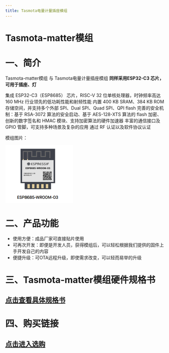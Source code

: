```yaml
---
title: Tasmota电量计量插座模组
---
```


# Tasmota-matter模组




# 一、简介
Tasmota-matter模组 与 Tasmota电量计量插座模组 **同样采用ESP32-C3 芯片，可用于插座、灯**

集成 ESP32-C3（ESP8685） 芯片，RISC-V 32 位单核处理器，时钟频率高达 160 MHz
行业领先的低功耗性能和射频性能
内置 400 KB SRAM、384 KB ROM 存储空间，并支持多个外部 SPI、Dual SPI、Quad SPI、QPI flash
完善的安全机制：基于 RSA-3072 算法的安全启动、基于 AES-128-XTS 算法的 flash 加密、创新的数字签名和 HMAC 模块、支持加密算法的硬件加速器
丰富的通信接口及 GPIO 管脚，可支持多种场景及复杂的应用
通过 RF 认证以及软件协议认证

模组图片：

![esp32c3图片](/assets/images/matter/8685-03.png)

# 二、产品功能

- 使用方便：成品厂家可直接贴片使用
- 可再次开发：即便是开发人员，获得模组后，可以轻松根据我们提供的固件上手开发自己的内容
- 便捷升级：可OTA远程升级，即使需求改变，可以轻而易举的升级


# 三、Tasmota-matter模组硬件规格书
## [点击查看具体规格书](../../download/tasmota/tasmota-matter_datasheet.md)

# 四、购买链接
## [点击进入选购](../../buy_sample/tasmota/tasmota-matter.md)